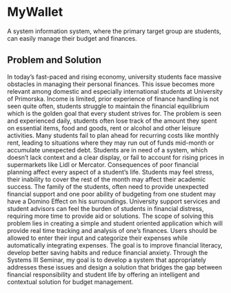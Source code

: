 # MyWallet
A system information system, where the primary target group are students, can easily manage their budget and finances.

## Problem and Solution

In today’s fast-paced and rising economy, university students face massive obstacles in managing their personal finances. This issue becomes more relevant among domestic and especially international students at University of Primorska. Income is limited, prior experience of finance handling is not seen quite often, students struggle to maintain the financial equilibrium which is the golden goal that every student strives for.
The problem is seen and experienced daily, students often lose track of the amount they spent on essential items, food and goods, rent or alcohol and other leisure activities. Many students fail to plan ahead for recurring costs like monthly rent, leading to situations where they may run out of funds mid-month or accumulate unexpected debt. Students are in need of a system, which doesn’t lack context and a clear display, or fail to account for rising prices in supermarkets like Lidl or Mercator.
Consequences of poor financial planning affect every aspect of a student’s life. Students may feel stress, their inability to cover the rest of the month may affect their academic success. The family of the students, often need to provide unexpected financial support and one poor ability of budgeting from one student may have a Domino Effect on his surroundings. University support services and student advisors can feel the burden of students in financial distress, requiring more time to provide aid or solutions.
The scope of solving this problem lies in creating a simple and student oriented application which will provide real time tracking and analysis of one’s finances. Users should be allowed to enter their input and categorize their expenses while automatically integrating expenses. The goal is to improve financial literacy, develop better saving habits and reduce financial anxiety.
Through the Systems III Seminar, my goal is to develop a system that appropriately addresses these issues and design a solution that bridges the gap between financial responsibility and student life by offering an intelligent and contextual solution for budget management.  

